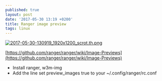```yaml
---
published: true
layout: post
date: '2017-05-30 13:19 +0200'
title: Ranger image preview
tags: linux
---
```

[![2017-05-30-130919_1920x1200_scrot.th.png](https://images.weserv.nl/?url=//cdn.scrot.moe/images/2017/05/30/2017-05-30-130919_1920x1200_scrot.th.png)](https://images.weserv.nl/?url=//cdn.scrot.moe/images/2017/05/30/2017-05-30-130919_1920x1200_scrot.png)

[https://github.com/ranger/ranger/wiki/Image-Previews](https://github.com/ranger/ranger/wiki/Image-Previews)

- Install ranger, w3m-img
- Add the line set preview_images true to your ~/.config/ranger/rc.conf
